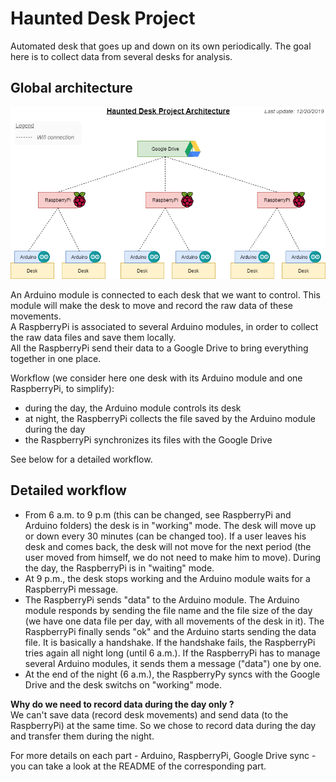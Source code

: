 # Haunted Desk Project

Automated desk that goes up and down on its own periodically.
The goal here is to collect data from several desks for analysis.

## Global architecture

![Haunted Desk Project Global Architecture](https://github.com/PervasiveWellbeingTech/HauntedDeskProject/blob/master/architecture.png)

An Arduino module is connected to each desk that we want to control. This module will make the desk to move and record the raw data of
these movements.  
A RaspberryPi is associated to several Arduino modules, in order to collect the raw data files and save them locally.  
All the RaspberryPi send their data to a Google Drive to bring everything together in one place.  

Workflow (we consider here one desk with its Arduino module and one RaspberryPi, to simplify):
- during the day, the Arduino module controls its desk
- at night, the RaspberryPi collects the file saved by the Arduino module during the day
- the RaspberryPi synchronizes its files with the Google Drive

See below for a detailed workflow.

## Detailed workflow

- From 6 a.m. to 9 p.m (this can be changed, see RaspberryPi and Arduino folders) the desk is in "working" mode. The desk will move up
or down every 30 minutes (can be changed too). If a user leaves his desk and comes back, the desk will not move for the next period (the
user moved from himself, we do not need to make him to move). During the day, the RaspberryPi is in "waiting" mode.
- At 9 p.m., the desk stops working and the Arduino module waits for a RaspberryPi message.
- The RaspberryPi sends "data" to the Arduino module. The Arduino module responds by sending the file name and the file size of the day
(we have one data file per day, with all movements of the desk in it). The RaspberryPi finally sends "ok" and the Arduino starts sending
the data file. It is basically a handshake. If the handshake fails, the RaspberryPi tries again all night long (until 6 a.m.). If the 
RaspberryPi has to manage several Arduino modules, it sends them a message ("data") one by one.
- At the end of the night (6 a.m.), the RaspberryPy syncs with the Google Drive and the desk switchs on "working" mode.

**Why do we need to record data during the day only ?**  
We can't save data (record desk movements) and send data (to the RaspberryPi) at the same time. So we chose to record data during the day
and transfer them during the night.

For more details on each part - Arduino, RaspberryPi, Google Drive sync - you can take a look at the README of the corresponding part.
